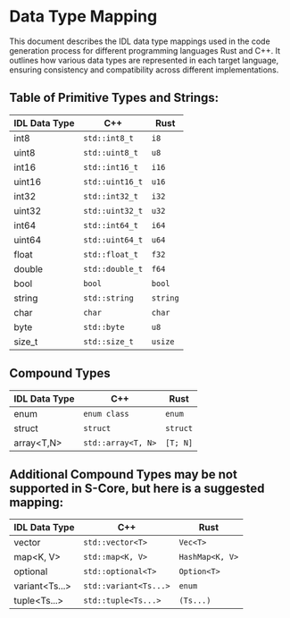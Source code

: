 # Data Type Mapping

This document describes the IDL data type mappings used in the code generation process for different programming languages Rust and C++. It outlines how various data types are represented in each target language, ensuring consistency and compatibility across different implementations.

## Table of Primitive Types and Strings:
| IDL Data Type   | C++                   | Rust         |
|-----------------|-----------------------|--------------|
| int8            | `std::int8_t`         | `i8`         |
| uint8           | `std::uint8_t`        | `u8`         |
| int16           | `std::int16_t`        | `i16`        |
| uint16          | `std::uint16_t`       | `u16`        |
| int32           | `std::int32_t`        | `i32`        |
| uint32          | `std::uint32_t`       | `u32`        |
| int64           | `std::int64_t`        | `i64`        |
| uint64          | `std::uint64_t`       | `u64`        |
| float           | `std::float_t`        | `f32`        |
| double          | `std::double_t`       | `f64`        |
| bool            | `bool`                | `bool`       |
| string          | `std::string`         | `string`     |
| char            | `char`                | `char`       |
| byte            | `std::byte`           | `u8`         |
| size_t          | `std::size_t`         | `usize`      |


## Compound Types

| IDL Data Type   | C++                   | Rust            |
|-----------------|-----------------------|-----------------|
| enum            | `enum class`          | `enum`          |
| struct          | `struct`              | `struct`        |
| array<T,N>      | `std::array<T, N>`    | `[T; N]`        |


## Additional Compound Types may be not supported in S-Core, but here is a suggested mapping:

| IDL Data Type   | C++                   | Rust            |
|-----------------|-----------------------|-----------------|
| vector<T>       | `std::vector<T>`      | `Vec<T>`        |
| map<K, V>       | `std::map<K, V>`      | `HashMap<K, V>` |
| optional<T>     | `std::optional<T>`    | `Option<T>`     |
| variant<Ts...>  | `std::variant<Ts...>` | `enum`          |
| tuple<Ts...>    | `std::tuple<Ts...>`   | `(Ts...)`       |


